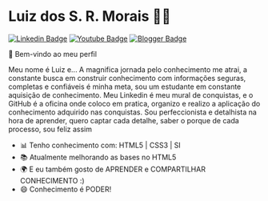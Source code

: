 

<!--
**luizdossrmorais/luizdossrmorais** is a ✨ _special_ ✨ repository because its `README.md` (this file) appears on your GitHub profile.
### Hi there 👋
Here are some ideas to get you started:

- 🔭 I’m currently working on ...
- 🌱 I’m currently learning ...
- 👯 I’m looking to collaborate on ...
- 🤔 I’m looking for help with ...
- 💬 Ask me about ...
- 📫 How to reach me: ...
- 😄 Pronouns: ...
- ⚡ Fun fact: ...
-->

# Luiz dos S. R. Morais :man_technologist:

[![Linkedin Badge](https://img.shields.io/badge/-Linkedin-blue?style=flat-square&logo=Linkedin&logoColor=white&link=https://www.linkedin.com/in/luizdossrmorais/)](https://www.linkedin.com/in/luizdossrmorais/)
[![Youtube Badge](https://img.shields.io/badge/-Youtube-c14438?style=flat-square&logo=Youtube&logoColor=white&link=https://www.youtube.com/channel/UCFhg5-PLEolUovcsXVPEGAw?view_as=subscriber)](https://www.youtube.com/channel/UCFhg5-PLEolUovcsXVPEGAw?view_as=subscriber)
[![Blogger Badge](https://img.shields.io/badge/-Blogger-red?style=flat-square&logo=Blogger&logoColor=white&link=https://luizsrmorais.blogspot.com/)](https://luizsrmorais.blogspot.com/)

👋 Bem-vindo ao meu perfil

Meu nome é Luiz e...
  A magnifica jornada pelo conhecimento me atrai, a constante busca em construir conhecimento com informações seguras, completas e confiáveis é minha meta, sou um estudante em constante aquisição de conhecimento. Meu Linkedin é meu mural de conquistas, e o GitHub é a oficina onde coloco em pratica, organizo e realizo a aplicação do conhecimento adquirido nas conquistas. Sou perfeccionista e detalhista na hora de aprender, quero captar cada detalhe, saber o porque de cada processo, sou feliz assim


- 📊 Tenho conhecimento com: HTML5 | CSS3 | SI
- 📚 Atualmente melhorando as bases no HTML5
- 🌍 E eu também gosto de APRENDER e COMPARTILHAR CONHECIMENTO :)
- 😄 Conhecimento é PODER!
